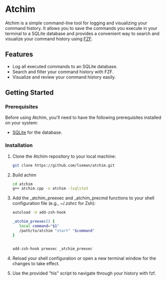 # Atchim

Atchim is a simple command-line tool for logging and visualizing your command history. It allows you to save the commands you execute in your terminal to a SQLite database and provides a convenient way to search and visualize your command history using [FZF](https://github.com/junegunn/fzf).

## Features

- Log all executed commands to an SQLite database.
- Search and filter your command history with FZF.
- Visualize and review your command history easily.

## Getting Started

### Prerequisites

Before using Atchim, you'll need to have the following prerequisites installed on your system:

- [SQLite](https://www.sqlite.org/) for the database.

### Installation

1. Clone the Atchim repository to your local machine:

   ```bash
   git clone https://github.com/lseman/atchim.git
   ```

2. Build achim

   ```bash
   cd atchim
   g++ atchim.cpp -o atchim -lsqlite3
   ```

3. Add the _atchim_preexec and _atchim_precmd functions to your shell configuration file (e.g., ~/.zshrc for Zsh):

   ```bash
   autoload -U add-zsh-hook

   _atchim_preexec() {
      local command="$1"
      /path/to/atchim "start" "$command"
   }


   add-zsh-hook preexec _atchim_preexec
   ```

4. Reload your shell configuration or open a new terminal window for the changes to take effect.

5. Use the provided "his" script to navigate through your history with fzf.